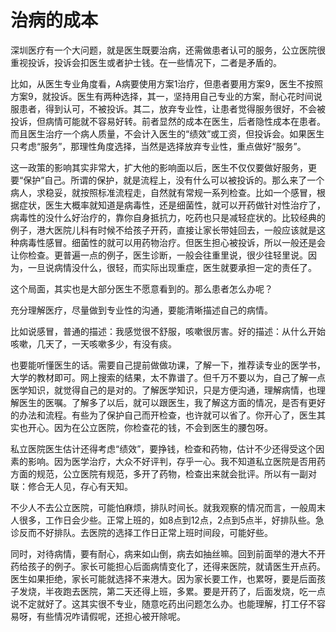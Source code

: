 # 治病的成本

深圳医疗有一个大问题，就是医生既要治病，还需做患者认可的服务，公立医院很重视投诉，投诉会扣医生或者护士钱。在一些情况下，二者是矛盾的。

比如，从医生专业角度看，A病要使用方案1治疗，但患者要用方案9，医生不按照方案9，就投诉。医生有两种选择，其一，坚持用自己专业的方案，耐心花时间说服患者，得到认可，不被投诉。其二，放弃专业性，让患者觉得服务很好，不会被投诉，但病情可能就不容易好转。前者显然的成本在医生，后者隐性成本在患者。而且医生治疗一个病人质量，不会计入医生的“绩效”或工资，但投诉会。如果医生只考虑“服务”，那理性角度选择，当然是选择放弃专业性，重点做好“服务”。

这一政策的影响其实非常大，扩大他的影响面以后，医生不仅仅要做好服务，更要“保护”自己。所谓的保护，就是流程上，没有什么可以被投诉的。那么来了一个病人，求稳妥，就按照标准流程走，自然就有常规一系列检查。比如一个感冒，根据症状，医生大概率就知道是病毒性，还是细菌性，就可以开药做针对性治疗了，病毒性的没什么好治疗的，靠你自身抵抗力，吃药也只是减轻症状的。比较经典的例子，港大医院儿科有时候不给孩子开药，直接让家长带娃回去，一般应该就是这种病毒性感冒。细菌性的就可以用药物治疗。但医生担心被投诉，所以一般还是会让你检查。更普遍一点的例子，医生诊断，一般会往重里说，很少往轻里说。因为，一旦说病情没什么，很轻，而实际出现重症，医生就要承担一定的责任了。

这个局面，其实也是大部分医生不愿意看到的。那么患者怎么办呢？

充分理解医疗，尽量做到专业性的沟通，要能清晰描述自己的病情。

比如说感冒，普通的描述：我感觉很不舒服，咳嗽很厉害。好的描述：从什么开始咳嗽，几天了，一天咳嗽多少，有没有痰。

也要能听懂医生的话。需要自己提前做做功课，了解一下，推荐读专业的医学书，大学的教材即可。网上搜索的结果，太不靠谱了。但千万不要以为，自己了解一点医学知识，就觉得自己的是对的。了解医学知识，只是方便沟通，理解病情，也理解医生的医嘱。了解多了以后，就可以跟医生，我了解这方面的情况，是否有更好的办法和流程。有些为了保护自己而开检查，也许就可以省了。你开心了，医生其实也开心。因为在公立医院，你检查花的钱，不会到医生的腰包呀。

私立医院医生估计还得考虑“绩效”，要挣钱，检查和药物，估计不少还得受这个因素的影响。因为医学治疗，大众不好评判，存乎一心。我不知道私立医院是否用药方面的规范，公立医院有规范，多开了药物，检查出来就会批评。所以有一副对联：修合无人见，存心有天知。

不少人不去公立医院，可能怕麻烦，排队时间长。就我观察的情况而言，一般周末人很多，工作日会少些。正常上班的，如8点到12点，2点到5点半，好排队些。急诊反而不好排队。去医院的选择工作日正常上班时间段，可能好些。

同时，对待病情，要有耐心，病来如山倒，病去如抽丝嘛。回到前面举的港大不开药给孩子的例子。家长可能担心后面病情变化了，还得来医院，就请医生开点药。医生如果拒绝，家长可能就选择不来港大。因为家长要工作，也累呀，要是后面孩子发烧，半夜跑去医院，第二天还得上班，多累。要是开药了，后面发烧，吃一点说不定就好了。这其实很不专业，随意吃药出问题怎么办。也能理解，打工仔不容易呀，有些情况咋请假呢，还担心被开除呢。